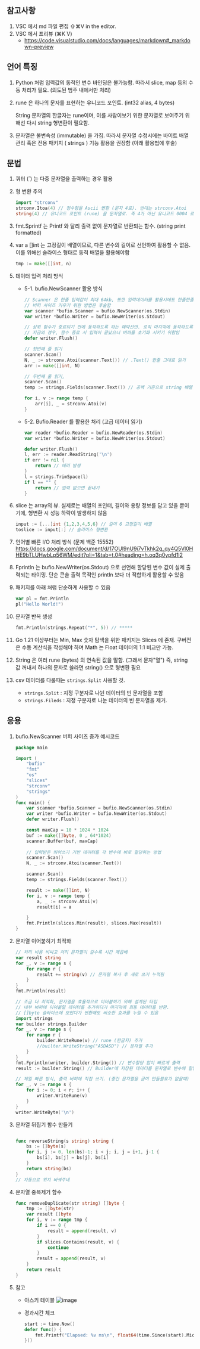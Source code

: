 ## 참고사항

1. VSC 에서 md 파일 편집 ⇧⌘V in the editor.
2. VSC 에서 프리뷰 (⌘K V)
    - <https://code.visualstudio.com/docs/languages/markdown#_markdown-preview>

## 언어 특징

1. Python 처럼 입력값의 동적인 변수 바인딩은 불가능함. 따라서 slice, map 등의 수동 처리가 필요. (의도된 범주 내에서만 처리)

2. rune 은 하나의 문자를 표현하는 유니코드 포인트. (int32 alias, 4 bytes)

    String 문자열의 한글자는 rune이며, 이를 사람이보기 위한 문자열로 보여주기 위해선 다시 string 형변환이 필요함.

3. 문자열은 불변속성 (immutable) 을 가짐. 따라서 문자열 수정시에는 바이트 배열 관리 혹은 전용 패키지 ( strings ) 기능 활용을 권장함 (아래 활용법에 후술)
## 문법

1. 쿼터 (`) 는 다중 문자열을 출력하는 경우 활용
2. 형 변환 주의

    ```go
    import "strconv" 
    strconv.Itoa(4) // 정수형을 Ascii 변환 (문자 4로). 반대는 strconv.Atoi
    string(4) // 유니코드 포인트 (rune) 을 문자열로. 즉 4가 아닌 유니코드 0004 로 변환되며 이는 제어문자이므로 출력이 안되 에러발생.
    ```

3. fmt.Sprintf 는 Printf 와 달리 출력 없이 문자열로 반환되는 함수. (string print formatted)
4. var a []int 는 고정길이 배열이므로, 다른 변수의 길이로 선언하여 활용할 수 없음.
    이를 위해선 슬라이스 형태로 동적 배열을 활용해야함

    ```go
    tmp := make([]int, n)
    ```

5. 데이터 입력 처리 방식
    - 5-1. bufio.NewScanner 활용 방식

        ```go
        // Scanner 은 한줄 입력값이 최대 64kb, 또한 입력데이터를 활용시에도 한줄한줄 선언해서 처리해야함 
        // 버퍼 사이즈 키우기 위한 방법은 후술함
        var scanner *bufio.Scanner = bufio.NewScanner(os.Stdin)
        var writer *bufio.Writer = bufio.NewWriter(os.Stdout)

        // 상위 함수가 중료되기 전에 동작하도록 하는 예약선언. 로직 마지막에 동작하도록 선언하려는 경우 활용
        // 지금의 경우, 함수 종료 시 입력이 끝났으니 버퍼를 초기화 시키기 위함임
        defer writer.Flush()

        // 첫번째 줄 읽기
        scanner.Scan()
        N, _ := strconv.Atoi(scanner.Text()) // .Text() 한줄 그대로 읽기
        arr := make([]int, N)

        // 두번째 줄 읽기,
        scanner.Scan()
        temp := strings.Fields(scanner.Text()) // 공백 기준으로 string 배열 만들기
        
        for i, v := range temp {
            arr[i], _ = strconv.Atoi(v)
        }
        ```

    - 5-2. Bufio.Reader 를 활용한 처리 (고급 데이터 읽기)

        ```go
        var reader *bufio.Reader = bufio.NewReader(os.Stdin)
        var writer *bufio.Writer = bufio.NewWriter(os.Stdout)

        defer writer.Flush()
        l, err := reader.ReadString('\n')
        if err != nil {
            return // 에러 발생
        }
        l = strings.TrimSpace(l)
        if l == "" {
            return // 입력 없으면 끝내기
        }
        ```

6. slice 는 array의 뷰.
실제로는 배열의 포인터, 길이와 용량 정보를 담고 있을 뿐이기에, 형변환 시 성능 하락이 발생하지 않음

    ```go
    input := [...]int {1,2,3,4,5,6} // 길이 6 고정길이 배열
    toslice := input[:] // 슬라이스 형변환
    ```

7. 언어별 빠른 I/O 처리 방식 (문제 백준 15552)
    <https://docs.google.com/document/d/17OUl9nU9i7vTkhk2q_qy4Q5Vl0HHE9bTLUHwbLp56WM/edit?pli=1&tab=t.0#heading=h.oq3q0ypfd1l2>
8. Fprintln 는 bufio.NewWriter(os.Stdout) 으로 선언해 할당된 변수 값이 실제 출력되는 타이밍.
    단순 콘솔 출력 목적인 println 보다 더 적합하게 활용할 수 있음

9. 패키지를 아래 처럼 단순하게 사용할 수 있음

    ```go
    var pl = fmt.Println
    pl("Hello World!")
    ```

10. 문자열 반복 생성

    ```go
    fmt.Println(strings.Repeat("*", 5)) // *****
    ```

11. Go 1.21 이상부터는 Min, Max 숫자 탐색을 위한 패키지는 Slices 에 존재.
    구버전은 수동 계산식을 작성해야 하며 Math 는 Float 데이터의 1:1 비교만 가능.

12. String 은 여러 rune (bytes) 의 연속된 값을 말함. (그래서 문자"열")
    즉, string 값 꺼내서 하나의 문자로 쓸라면 string() 으로 형변환 필요

13. csv 데이터를 다룰때는 `strings.Split` 사용할 것.
    - `strings.Split` : 지정 구분자로 나뉜 데이터의 빈 문자열을 포함
    - `strings.Fileds` : 지정 구분자로 나눈 데이터의 빈 문자열을 제거.

## 응용
1. bufio.NewScanner 버퍼 사이즈 증가 예시코드

    ```go
    package main

    import (
        "bufio"
        "fmt"
        "os"
        "slices"
        "strconv"
        "strings"
    )
    func main() {
        var scanner *bufio.Scanner = bufio.NewScanner(os.Stdin)
        var writer *bufio.Writer = bufio.NewWriter(os.Stdout)
        defer writer.Flush()

        const maxCap = 10 * 1024 * 1024
        buf := make([]byte, 0 , 64*1024)
        scanner.Buffer(buf, maxCap)
        
        // 입력받은 띄어쓰기 기반 데이터를 각 변수에 바로 할당하는 방법
        scanner.Scan()
        N, _ := strconv.Atoi(scanner.Text())

        scanner.Scan()
        temp := strings.Fields(scanner.Text())

        result := make([]int, N)
        for i, v := range temp {
            a, _ := strconv.Atoi(v)
            result[i] = a

        }
        fmt.Println(slices.Min(result), slices.Max(result))
    }
    ```
2. 문자열 이어붙히기 최적화

    ```go
    // 처리 비용 비싸고 처리 문자열이 길수록 시간 제곱배
    var result string
    for _, v := range s {
        for range r {
            result += string(v) // 문자열 복사 후 새로 쓰기 누적됨
        }
    }
    fmt.Println(result)

    // 조금 더 최적화, 문자열을 효율적으로 이어붙히기 위해 설계된 타입
    // 내부 버퍼에 이어붙힐 데이터를 추가하다가 마지막에 최동 데이터를 반환.
    // []byte 슬라이스에 모았다가 변환해도 비슷한 효과를 누릴 수 있음
    import strings
    var builder strings.Builder
    for _, v := range s {
        for range r {
            builder.WriteRune(v) // rune (한글자) 추가
            //builter.WriteString("ASDASD") // 문자열 추가
        }
    }
    fmt.Fprintln(writer, builder.String()) // 변수할당 없이 빠르게 출력
    result := builder.String() // Builder에 저장된 데이터를 문자열로 변수에 할당
    
    // 제일 빠른 방식, 출력 버퍼에 직접 쓰기. (중간 문자열을 굳이 만들필요가 없을떄)
    for _, v := range s {
        for i := 0; i < r; i++ {
            writer.WriteRune(v)
        }
    }
    writer.WriteByte('\n')
    ```

3. 문자열 뒤집기 함수 만들기

    ```go
    
    func reverseString(s string) string {
        bs := []byte(s)
        for i, j := 0, len(bs)-1; i < j; i, j = i+1, j-1 {
            bs[i], bs[j] = bs[j], bs[i]
        }
        return string(bs)
    }
    // 자동으로 위치 바꿔주네
    ```

4. 문자열 중복제거 함수

    ```go
    func removeDuplicate(str string) []byte {
        tmp := []byte(str)
        var result []byte
        for i, v := range tmp {
            if i == 0 {
                result = append(result, v)
            }
            if slices.Contains(result, v) {
                continue
            }
            result = append(result, v)
        }
        return result
    }
    ```

5. 참고
    - 아스키 테이블
    ![image](./img/ascii.png)

    - 경과시간 체크

        ```go
        start := time.Now()
        defer func() {
            fmt.Printf("Elapsed: %v ms\n", float64(time.Since(start).Microseconds())/1000)
        }()
        ```
